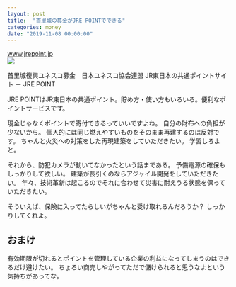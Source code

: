 ```yaml
---
layout: post
title:  "首里城の募金がJRE POINTでできる"
categories: money
date: "2019-11-08 00:00:00"
---
```



<div class="card">
  <a href="https://www.jrepoint.jp/item/19005162"></a>
  <div class="card__header">
    <a href="https://www.jrepoint.jp/item/19005162">www.jrepoint.jp</a>
  </div>
  <div class="card__image">
    <img src="https://www.jrepoint.jp/resource/img/img_sns.png">
  </div>
  <div class="card__title">
    <p>首里城復興ユネスコ募金　日本ユネスコ協会連盟 JR東日本の共通ポイントサイト － JRE POINT</p>
  </div>
  <div class="card__description">
    <p> JRE POINTはJR東日本の共通ポイント。貯め方・使い方もいろいろ。便利なポイントサービスです。</p>
  </div>
</div>


現金じゃなくポイントで寄付できるっていいですよね。
自分の財布への負担が少ないから。
個人的には同じ燃えやすいものをそのまま再建するのは反対です。
ちゃんと火災への対策をした再現建築をしていただきたい。
学習しろよと。

それから、防犯カメラが動いてなかったという話まである。
予備電源の確保もしっかりして欲しい。
建築が長引くのならアジャイル開発をしていただきたい。
年々、技術革新は起こるのでそれに合わせて災害に耐えうる状態を保っていただきたい。

そういえば、保険に入ってたらしいがちゃんと受け取れるんだろうか？
しっかりしてくれよ。

## おまけ

有効期限が切れるとポイントを管理している企業の利益になってしまうのはできるだけ避けたい。
ちょろい商売しやがってただで儲けられると思うなよという気持ちがあってな。
